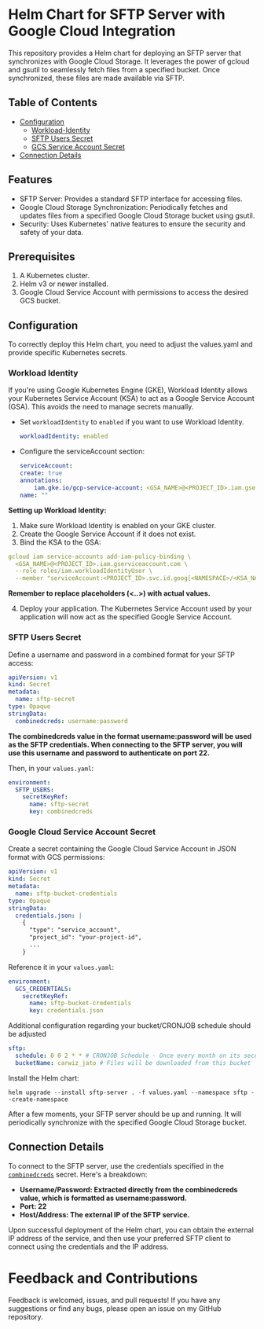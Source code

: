 # Helm Chart for SFTP Server with Google Cloud Integration
This repository provides a Helm chart for deploying an SFTP server that synchronizes with Google Cloud Storage. It leverages the power of gcloud and gsutil to seamlessly fetch files from a specified bucket. Once synchronized, these files are made available via SFTP.

## Table of Contents
- [Configuration](#configuration)
    - [Workload-Identity](#workload-identity)
    - [SFTP Users Secret](#sftp-users-secret)
    - [GCS Service Account Secret](#google-cloud-service-account-secret)
- [Connection Details](#connection-details)

## Features
- SFTP Server: Provides a standard SFTP interface for accessing files.
- Google Cloud Storage Synchronization: Periodically fetches and updates files from a specified Google Cloud Storage bucket using gsutil.
- Security: Uses Kubernetes' native features to ensure the security and safety of your data.

## Prerequisites
1. A Kubernetes cluster.
2. Helm v3 or newer installed.
3. Google Cloud Service Account with permissions to access the desired GCS bucket.

## Configuration
To correctly deploy this Helm chart, you need to adjust the values.yaml and provide specific Kubernetes secrets.

### Workload Identity
If you're using Google Kubernetes Engine (GKE), Workload Identity allows your Kubernetes Service Account (KSA) to act as a Google Service Account (GSA). This avoids the need to manage secrets manually.

- Set `workloadIdentity` to `enabled` if you want to use Workload Identity.

  ```yaml
  workloadIdentity: enabled
  ```
- Configure the serviceAccount section:
    ```yaml
    serviceAccount:
    create: true
    annotations: 
        iam.gke.io/gcp-service-account: <GSA_NAME>@<PROJECT_ID>.iam.gserviceaccount.com
    name: ""
    ```
**Setting up Workload Identity:** 
1. Make sure Workload Identity is enabled on your GKE cluster.
2. Create the Google Service Account if it does not exist.
3. Bind the KSA to the GSA:
```yaml
gcloud iam service-accounts add-iam-policy-binding \
  <GSA_NAME>@<PROJECT_ID>.iam.gserviceaccount.com \
  --role roles/iam.workloadIdentityUser \
  --member "serviceAccount:<PROJECT_ID>.svc.id.goog[<NAMESPACE>/<KSA_NAME>]"
```
**Remember to replace placeholders (<..>) with actual values.**

4. Deploy your application. The Kubernetes Service Account used by your application will now act as the specified Google Service Account.

### SFTP Users Secret
Define a username and password in a combined format for your SFTP access:
```yaml
apiVersion: v1
kind: Secret
metadata:
  name: sftp-secret
type: Opaque
stringData:
  combinedcreds: username:password
```
**The combinedcreds value in the format username:password will be used as the SFTP credentials. When connecting to the SFTP server, you will use this username and password to authenticate on port 22.**

Then, in your `values.yaml`:
```yaml
environment:
  SFTP_USERS:
    secretKeyRef:
      name: sftp-secret
      key: combinedcreds
```
### Google Cloud Service Account Secret
Create a secret containing the Google Cloud Service Account in JSON format with GCS permissions:
```yaml
apiVersion: v1
kind: Secret
metadata:
  name: sftp-bucket-credentials
type: Opaque
stringData:
  credentials.json: |
    {
      "type": "service_account",
      "project_id": "your-project-id",
      ...
    }
```
Reference it in your `values.yaml`:
```yaml
environment:
  GCS_CREDENTIALS:
    secretKeyRef:
      name: sftp-bucket-credentials
      key: credentials.json
```
Additional configuration regarding your bucket/CRONJOB schedule should be adjusted
```yaml
sftp:
  schedule: 0 0 2 * * # CRONJOB Schedule - Once every month on its second day
  bucketName: carwiz_jato # Files will be downloaded from this bucket
```
Install the Helm chart:
```
helm upgrade --install sftp-server . -f values.yaml --namespace sftp --create-namespace
```
After a few moments, your SFTP server should be up and running. It will periodically synchronize with the specified Google Cloud Storage bucket.
## Connection Details
To connect to the SFTP server, use the credentials specified in the [`combinedcreds`](#sftp-users-secret) secret. Here's a breakdown:

- **Username/Password: Extracted directly from the combinedcreds value, which is formatted as username:password.**
- **Port: 22**
- **Host/Address: The external IP of the SFTP service.**

Upon successful deployment of the Helm chart, you can obtain the external IP address of the service, and then use your preferred SFTP client to connect using the credentials and the IP address.


# Feedback and Contributions
Feedback is welcomed, issues, and pull requests! If you have any suggestions or find any bugs, please open an issue on my GitHub repository.
